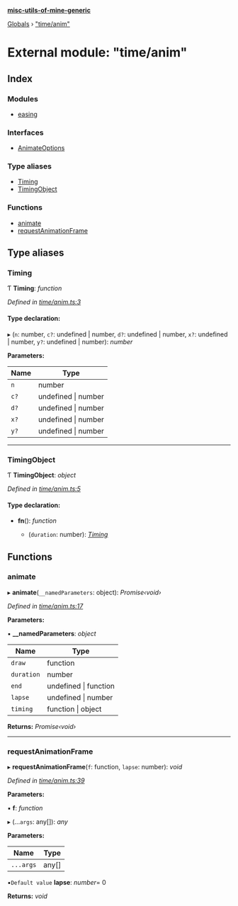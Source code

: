 **[misc-utils-of-mine-generic](../README.md)**

[Globals](../globals.md) › ["time/anim"](_time_anim_.md)

# External module: "time/anim"

## Index

### Modules

* [easing](_time_anim_.easing.md)

### Interfaces

* [AnimateOptions](../interfaces/_time_anim_.animateoptions.md)

### Type aliases

* [Timing](_time_anim_.md#timing)
* [TimingObject](_time_anim_.md#timingobject)

### Functions

* [animate](_time_anim_.md#animate)
* [requestAnimationFrame](_time_anim_.md#requestanimationframe)

## Type aliases

###  Timing

Ƭ **Timing**: *function*

*Defined in [time/anim.ts:3](https://github.com/cancerberoSgx/misc-utils-of-mine/blob/8751647/misc-utils-of-mine-generic/src/time/anim.ts#L3)*

#### Type declaration:

▸ (`n`: number, `c?`: undefined | number, `d?`: undefined | number, `x?`: undefined | number, `y?`: undefined | number): *number*

**Parameters:**

Name | Type |
------ | ------ |
`n` | number |
`c?` | undefined \| number |
`d?` | undefined \| number |
`x?` | undefined \| number |
`y?` | undefined \| number |

___

###  TimingObject

Ƭ **TimingObject**: *object*

*Defined in [time/anim.ts:5](https://github.com/cancerberoSgx/misc-utils-of-mine/blob/8751647/misc-utils-of-mine-generic/src/time/anim.ts#L5)*

#### Type declaration:

* **fn**(): *function*

  * (`duration`: number): *[Timing](_time_anim_.md#timing)*

## Functions

###  animate

▸ **animate**(`__namedParameters`: object): *Promise‹void›*

*Defined in [time/anim.ts:17](https://github.com/cancerberoSgx/misc-utils-of-mine/blob/8751647/misc-utils-of-mine-generic/src/time/anim.ts#L17)*

**Parameters:**

▪ **__namedParameters**: *object*

Name | Type |
------ | ------ |
`draw` | function |
`duration` | number |
`end` | undefined \| function |
`lapse` | undefined \| number |
`timing` | function \| object |

**Returns:** *Promise‹void›*

___

###  requestAnimationFrame

▸ **requestAnimationFrame**(`f`: function, `lapse`: number): *void*

*Defined in [time/anim.ts:39](https://github.com/cancerberoSgx/misc-utils-of-mine/blob/8751647/misc-utils-of-mine-generic/src/time/anim.ts#L39)*

**Parameters:**

▪ **f**: *function*

▸ (...`args`: any[]): *any*

**Parameters:**

Name | Type |
------ | ------ |
`...args` | any[] |

▪`Default value`  **lapse**: *number*= 0

**Returns:** *void*